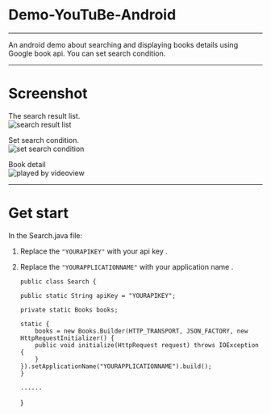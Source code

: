 # Demo-YouTuBe-Android
---
An android demo about searching and displaying books details using Google book api. You can set search condition. 

----------

# Screenshot #

The search result list.  
![search result list][1]

Set search condition.  
![set search condition][2]

Book detail  
![played by videoview][3]



----------

# Get start  #
In the Search.java file:
 1. Replace the `"YOURAPIKEY"` with your api key .
 2. Replace the `"YOURAPPLICATIONNAME"` with your application name .
 

        public class Search {
    
        public static String apiKey = "YOURAPIKEY";
    
        private static Books books;
    
        static {
            books = new Books.Builder(HTTP_TRANSPORT, JSON_FACTORY, new HttpRequestInitializer() {
            public void initialize(HttpRequest request) throws IOException {
            }
        }).setApplicationName("YOURAPPLICATIONNAME").build();
        }
    
        ......
    
    }

  [1]: http://7qnau5.com1.z0.glb.clouddn.com/device-2014-12-15-144302.jpg
  [2]: http://7qnau5.com1.z0.glb.clouddn.com/device-2014-12-15-144358.jpg
  [3]: http://7qnau5.com1.z0.glb.clouddn.com/device-2014-12-15-144339.jpg